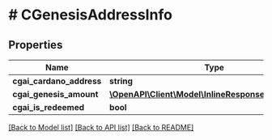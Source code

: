 # # CGenesisAddressInfo

## Properties

Name | Type | Description | Notes
------------ | ------------- | ------------- | -------------
**cgai_cardano_address** | **string** |  | 
**cgai_genesis_amount** | [**\OpenAPI\Client\Model\InlineResponse200RightCoin**](InlineResponse200RightCoin.md) |  | 
**cgai_is_redeemed** | **bool** |  | 

[[Back to Model list]](../../README.md#documentation-for-models) [[Back to API list]](../../README.md#documentation-for-api-endpoints) [[Back to README]](../../README.md)


